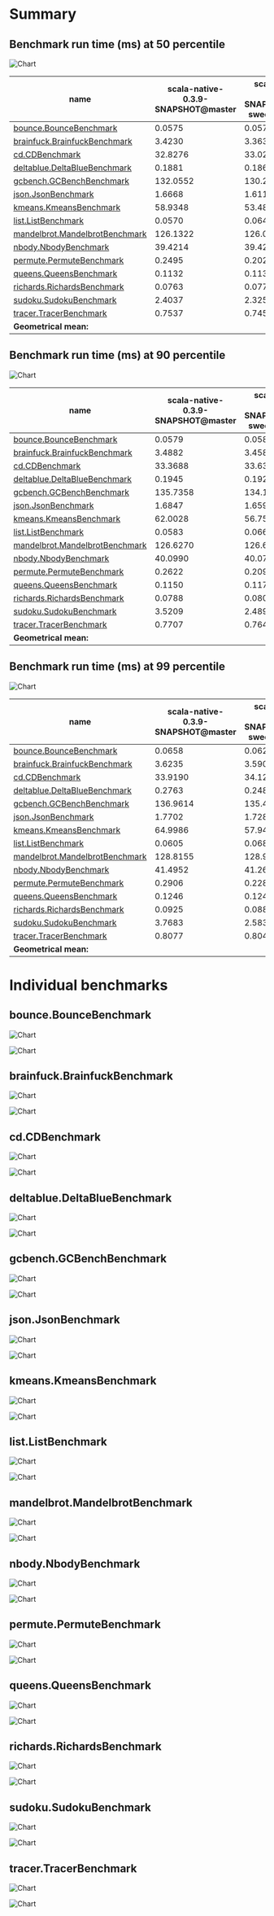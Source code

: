 # Summary
## Benchmark run time (ms) at 50 percentile 
![Chart](relative_percentile_50.png)

|name | scala-native-0.3.9-SNAPSHOT@master | scala-native-0.3.9-SNAPSHOT@lazy-sweep-u@origin | |
| -- | -- | -- | -- |
|[bounce.BounceBenchmark](#bouncebouncebenchmark)|0.0575|0.0574|__-0.16%__|
|[brainfuck.BrainfuckBenchmark](#brainfuckbrainfuckbenchmark)|3.4230|3.3632|__-1.75%__|
|[cd.CDBenchmark](#cdcdbenchmark)|32.8276|33.0240|+0.60%|
|[deltablue.DeltaBlueBenchmark](#deltabluedeltabluebenchmark)|0.1881|0.1862|__-1.01%__|
|[gcbench.GCBenchBenchmark](#gcbenchgcbenchbenchmark)|132.0552|130.2956|__-1.33%__|
|[json.JsonBenchmark](#jsonjsonbenchmark)|1.6668|1.6116|__-3.32%__|
|[kmeans.KmeansBenchmark](#kmeanskmeansbenchmark)|58.9348|53.4818|__-9.25%__|
|[list.ListBenchmark](#listlistbenchmark)|0.0570|0.0643|+12.82%|
|[mandelbrot.MandelbrotBenchmark](#mandelbrotmandelbrotbenchmark)|126.1322|126.0928|__-0.03%__|
|[nbody.NbodyBenchmark](#nbodynbodybenchmark)|39.4214|39.4270|+0.01%|
|[permute.PermuteBenchmark](#permutepermutebenchmark)|0.2495|0.2024|__-18.90%__|
|[queens.QueensBenchmark](#queensqueensbenchmark)|0.1132|0.1138|+0.52%|
|[richards.RichardsBenchmark](#richardsrichardsbenchmark)|0.0763|0.0775|+1.63%|
|[sudoku.SudokuBenchmark](#sudokusudokubenchmark)|2.4037|2.3255|__-3.25%__|
|[tracer.TracerBenchmark](#tracertracerbenchmark)|0.7537|0.7456|__-1.08%__|
| __Geometrical mean:__|| |__-1.84%__|
## Benchmark run time (ms) at 90 percentile 
![Chart](relative_percentile_90.png)

|name | scala-native-0.3.9-SNAPSHOT@master | scala-native-0.3.9-SNAPSHOT@lazy-sweep-u@origin | |
| -- | -- | -- | -- |
|[bounce.BounceBenchmark](#bouncebouncebenchmark)|0.0579|0.0589|+1.63%|
|[brainfuck.BrainfuckBenchmark](#brainfuckbrainfuckbenchmark)|3.4882|3.4588|__-0.84%__|
|[cd.CDBenchmark](#cdcdbenchmark)|33.3688|33.6348|+0.80%|
|[deltablue.DeltaBlueBenchmark](#deltabluedeltabluebenchmark)|0.1945|0.1925|__-1.05%__|
|[gcbench.GCBenchBenchmark](#gcbenchgcbenchbenchmark)|135.7358|134.1867|__-1.14%__|
|[json.JsonBenchmark](#jsonjsonbenchmark)|1.6847|1.6594|__-1.50%__|
|[kmeans.KmeansBenchmark](#kmeanskmeansbenchmark)|62.0028|56.7527|__-8.47%__|
|[list.ListBenchmark](#listlistbenchmark)|0.0583|0.0660|+13.16%|
|[mandelbrot.MandelbrotBenchmark](#mandelbrotmandelbrotbenchmark)|126.6270|126.6283|+0.00%|
|[nbody.NbodyBenchmark](#nbodynbodybenchmark)|40.0990|40.0787|__-0.05%__|
|[permute.PermuteBenchmark](#permutepermutebenchmark)|0.2622|0.2091|__-20.28%__|
|[queens.QueensBenchmark](#queensqueensbenchmark)|0.1150|0.1170|+1.72%|
|[richards.RichardsBenchmark](#richardsrichardsbenchmark)|0.0788|0.0806|+2.24%|
|[sudoku.SudokuBenchmark](#sudokusudokubenchmark)|3.5209|2.4899|__-29.28%__|
|[tracer.TracerBenchmark](#tracertracerbenchmark)|0.7707|0.7648|__-0.77%__|
| __Geometrical mean:__|| |__-3.46%__|
## Benchmark run time (ms) at 99 percentile 
![Chart](relative_percentile_99.png)

|name | scala-native-0.3.9-SNAPSHOT@master | scala-native-0.3.9-SNAPSHOT@lazy-sweep-u@origin | |
| -- | -- | -- | -- |
|[bounce.BounceBenchmark](#bouncebouncebenchmark)|0.0658|0.0621|__-5.61%__|
|[brainfuck.BrainfuckBenchmark](#brainfuckbrainfuckbenchmark)|3.6235|3.5900|__-0.92%__|
|[cd.CDBenchmark](#cdcdbenchmark)|33.9190|34.1282|+0.62%|
|[deltablue.DeltaBlueBenchmark](#deltabluedeltabluebenchmark)|0.2763|0.2489|__-9.94%__|
|[gcbench.GCBenchBenchmark](#gcbenchgcbenchbenchmark)|136.9614|135.4787|__-1.08%__|
|[json.JsonBenchmark](#jsonjsonbenchmark)|1.7702|1.7287|__-2.34%__|
|[kmeans.KmeansBenchmark](#kmeanskmeansbenchmark)|64.9986|57.9481|__-10.85%__|
|[list.ListBenchmark](#listlistbenchmark)|0.0605|0.0683|+12.92%|
|[mandelbrot.MandelbrotBenchmark](#mandelbrotmandelbrotbenchmark)|128.8155|128.9027|+0.07%|
|[nbody.NbodyBenchmark](#nbodynbodybenchmark)|41.4952|41.2682|__-0.55%__|
|[permute.PermuteBenchmark](#permutepermutebenchmark)|0.2906|0.2283|__-21.46%__|
|[queens.QueensBenchmark](#queensqueensbenchmark)|0.1246|0.1243|__-0.22%__|
|[richards.RichardsBenchmark](#richardsrichardsbenchmark)|0.0925|0.0888|__-4.02%__|
|[sudoku.SudokuBenchmark](#sudokusudokubenchmark)|3.7683|2.5835|__-31.44%__|
|[tracer.TracerBenchmark](#tracertracerbenchmark)|0.8077|0.8045|__-0.39%__|
| __Geometrical mean:__|| |__-5.60%__|
# Individual benchmarks
## bounce.BounceBenchmark
![Chart](percentile_bounce.BounceBenchmark.png)

![Chart](example_run_3_bounce.BounceBenchmark.png)

## brainfuck.BrainfuckBenchmark
![Chart](percentile_brainfuck.BrainfuckBenchmark.png)

![Chart](example_run_3_brainfuck.BrainfuckBenchmark.png)

## cd.CDBenchmark
![Chart](percentile_cd.CDBenchmark.png)

![Chart](example_run_3_cd.CDBenchmark.png)

## deltablue.DeltaBlueBenchmark
![Chart](percentile_deltablue.DeltaBlueBenchmark.png)

![Chart](example_run_3_deltablue.DeltaBlueBenchmark.png)

## gcbench.GCBenchBenchmark
![Chart](percentile_gcbench.GCBenchBenchmark.png)

![Chart](example_run_3_gcbench.GCBenchBenchmark.png)

## json.JsonBenchmark
![Chart](percentile_json.JsonBenchmark.png)

![Chart](example_run_3_json.JsonBenchmark.png)

## kmeans.KmeansBenchmark
![Chart](percentile_kmeans.KmeansBenchmark.png)

![Chart](example_run_3_kmeans.KmeansBenchmark.png)

## list.ListBenchmark
![Chart](percentile_list.ListBenchmark.png)

![Chart](example_run_3_list.ListBenchmark.png)

## mandelbrot.MandelbrotBenchmark
![Chart](percentile_mandelbrot.MandelbrotBenchmark.png)

![Chart](example_run_3_mandelbrot.MandelbrotBenchmark.png)

## nbody.NbodyBenchmark
![Chart](percentile_nbody.NbodyBenchmark.png)

![Chart](example_run_3_nbody.NbodyBenchmark.png)

## permute.PermuteBenchmark
![Chart](percentile_permute.PermuteBenchmark.png)

![Chart](example_run_3_permute.PermuteBenchmark.png)

## queens.QueensBenchmark
![Chart](percentile_queens.QueensBenchmark.png)

![Chart](example_run_3_queens.QueensBenchmark.png)

## richards.RichardsBenchmark
![Chart](percentile_richards.RichardsBenchmark.png)

![Chart](example_run_3_richards.RichardsBenchmark.png)

## sudoku.SudokuBenchmark
![Chart](percentile_sudoku.SudokuBenchmark.png)

![Chart](example_run_3_sudoku.SudokuBenchmark.png)

## tracer.TracerBenchmark
![Chart](percentile_tracer.TracerBenchmark.png)

![Chart](example_run_3_tracer.TracerBenchmark.png)

